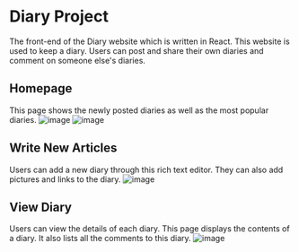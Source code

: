 # Diary Project
The front-end of the Diary website which is written in React. This website is used to keep a diary. Users can post and share their own diaries and comment on someone else's diaries. 
## Homepage
This page shows the newly posted diaries as well as the most popular diaries. ![image](https://user-images.githubusercontent.com/57474978/149649488-cd59cc94-ebef-44ea-8871-ca05d43c4c7f.png)
![image](https://user-images.githubusercontent.com/57474978/149649501-04b51a63-571a-43df-80c0-5db97298c255.png)
## Write New Articles
Users can add a new diary through this rich text editor. They can also add pictures and links to the diary. ![image](https://user-images.githubusercontent.com/57474978/149649670-b316f636-a1d1-4dbe-bfb6-3324f5c32451.png)
## View Diary
Users can view the details of each diary. This page displays the contents of a diary. It also lists all the comments to this diary. ![image](https://user-images.githubusercontent.com/57474978/149649821-14222353-f33f-48e9-a85c-ce723741e36c.png)
